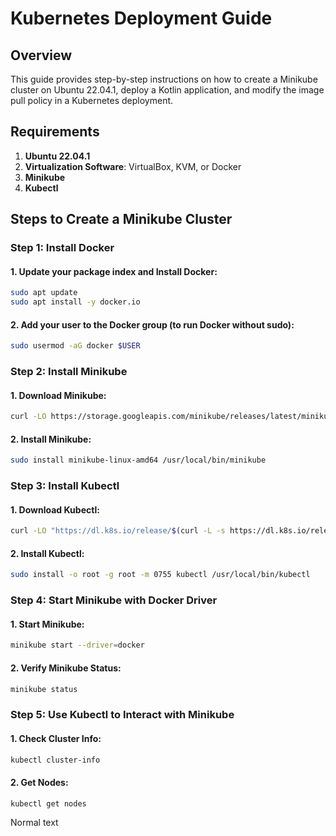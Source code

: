 
# Kubernetes Deployment Guide

## Overview
This guide provides step-by-step instructions on how to create a Minikube cluster on Ubuntu 22.04.1, deploy a Kotlin application, and modify the image pull policy in a Kubernetes deployment.

## Requirements
1. **Ubuntu 22.04.1**
2. **Virtualization Software**: VirtualBox, KVM, or Docker
3. **Minikube**
4. **Kubectl**

## Steps to Create a Minikube Cluster

### Step 1: Install Docker
#### 1. Update your package index and Install Docker:
```bash
sudo apt update
sudo apt install -y docker.io
```
#### 2. Add your user to the Docker group (to run Docker without sudo):
```bash
sudo usermod -aG docker $USER
```
### Step 2: Install Minikube
#### 1. Download Minikube:
```bash
curl -LO https://storage.googleapis.com/minikube/releases/latest/minikube-linux-amd64
```
#### 2. Install Minikube:
```bash
sudo install minikube-linux-amd64 /usr/local/bin/minikube
```

### Step 3: Install Kubectl
#### 1. Download Kubectl:
```bash
curl -LO "https://dl.k8s.io/release/$(curl -L -s https://dl.k8s.io/release/stable.txt)/bin/linux/amd64/kubectl"
```
#### 2. Install Kubectl:
```bash
sudo install -o root -g root -m 0755 kubectl /usr/local/bin/kubectl
```

### Step 4: Start Minikube with Docker Driver
#### 1. Start Minikube:
```bash
minikube start --driver=docker
```
#### 2. Verify Minikube Status:
```bash
minikube status
```
### Step 5: Use Kubectl to Interact with Minikube
#### 1. Check Cluster Info:
```bash
kubectl cluster-info
```
#### 2. Get Nodes:
```bash
kubectl get nodes
```

Normal text